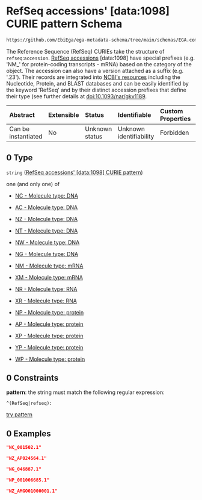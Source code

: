 # RefSeq accessions' \[data:1098] CURIE pattern Schema

```txt
https://github.com/EbiEga/ega-metadata-schema/tree/main/schemas/EGA.common-definitions.json#/definitions/ncbi_assembly_descriptor/properties/ncbi_assembly_unit_accession/allOf/0
```

The Reference Sequence (RefSeq) CURIEs take the structure of `refseq`:`accession`. [RefSeq accessions](https://registry.identifiers.org/registry/refseq) \[data:1098] have special prefixes (e.g. 'NM\_' for protein-coding transcripts - mRNA) based on the category of the object. The accession can also have a version attached as a suffix (e.g. '.23'). Their records are integrated into [NCBI's resources](https://www.ncbi.nlm.nih.gov/refseq/) including the Nucleotide, Protein, and BLAST databases and can be easily identified by the keyword 'RefSeq' and by their distinct accession prefixes that define their type (see further details at [doi:10.1093/nar/gkv1189](https://academic.oup.com/nar/article/44/D1/D733/2502674).

| Abstract            | Extensible | Status         | Identifiable            | Custom Properties | Additional Properties | Access Restrictions | Defined In                                                                                           |
| :------------------ | :--------- | :------------- | :---------------------- | :---------------- | :-------------------- | :------------------ | :--------------------------------------------------------------------------------------------------- |
| Can be instantiated | No         | Unknown status | Unknown identifiability | Forbidden         | Allowed               | none                | [EGA.common-definitions.json\*](../../../schemas/EGA.common-definitions.json "open original schema") |

## 0 Type

`string` ([RefSeq accessions' \[data:1098\] CURIE pattern](ega-12-definitions-refseq-accessions-data1098-curie-pattern.md))

one (and only one) of

*   [NC - Molecule type: DNA](ega-12-definitions-refseq-accessions-data1098-curie-pattern-oneof-nc---molecule-type-dna.md "check type definition")

*   [AC - Molecule type: DNA](ega-12-definitions-refseq-accessions-data1098-curie-pattern-oneof-ac---molecule-type-dna.md "check type definition")

*   [NZ - Molecule type: DNA](ega-12-definitions-refseq-accessions-data1098-curie-pattern-oneof-nz---molecule-type-dna.md "check type definition")

*   [NT - Molecule type: DNA](ega-12-definitions-refseq-accessions-data1098-curie-pattern-oneof-nt---molecule-type-dna.md "check type definition")

*   [NW - Molecule type: DNA](ega-12-definitions-refseq-accessions-data1098-curie-pattern-oneof-nw---molecule-type-dna.md "check type definition")

*   [NG - Molecule type: DNA](ega-12-definitions-refseq-accessions-data1098-curie-pattern-oneof-ng---molecule-type-dna.md "check type definition")

*   [NM - Molecule type: mRNA](ega-12-definitions-refseq-accessions-data1098-curie-pattern-oneof-nm---molecule-type-mrna.md "check type definition")

*   [XM - Molecule type: mRNA](ega-12-definitions-refseq-accessions-data1098-curie-pattern-oneof-xm---molecule-type-mrna.md "check type definition")

*   [NR - Molecule type: RNA](ega-12-definitions-refseq-accessions-data1098-curie-pattern-oneof-nr---molecule-type-rna.md "check type definition")

*   [XR - Molecule type: RNA](ega-12-definitions-refseq-accessions-data1098-curie-pattern-oneof-xr---molecule-type-rna.md "check type definition")

*   [NP - Molecule type: protein](ega-12-definitions-refseq-accessions-data1098-curie-pattern-oneof-np---molecule-type-protein.md "check type definition")

*   [AP - Molecule type: protein](ega-12-definitions-refseq-accessions-data1098-curie-pattern-oneof-ap---molecule-type-protein.md "check type definition")

*   [XP - Molecule type: protein](ega-12-definitions-refseq-accessions-data1098-curie-pattern-oneof-xp---molecule-type-protein.md "check type definition")

*   [YP - Molecule type: protein](ega-12-definitions-refseq-accessions-data1098-curie-pattern-oneof-yp---molecule-type-protein.md "check type definition")

*   [WP - Molecule type: protein](ega-12-definitions-refseq-accessions-data1098-curie-pattern-oneof-wp---molecule-type-protein.md "check type definition")

## 0 Constraints

**pattern**: the string must match the following regular expression:&#x20;

```regexp
^(RefSeq|refseq):
```

[try pattern](https://regexr.com/?expression=%5E\(RefSeq%7Crefseq\)%3A "try regular expression with regexr.com")

## 0 Examples

```json
"NC_001502.1"
```

```json
"NZ_AP024564.1"
```

```json
"NG_046887.1"
```

```json
"NP_001006685.1"
```

```json
"NZ_AMGO01000001.1"
```
